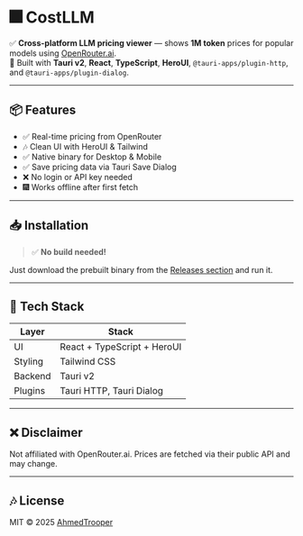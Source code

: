 # 🎆 CostLLM

✅ **Cross-platform LLM pricing viewer** — shows **1M token** prices for popular models using [OpenRouter.ai](https://openrouter.ai).  
🧨 Built with **Tauri v2**, **React**, **TypeScript**, **HeroUI**, `@tauri-apps/plugin-http`, and `@tauri-apps/plugin-dialog`.

---

## 📦 Features

- ✅ Real-time pricing from OpenRouter
- 🎶 Clean UI with HeroUI & Tailwind
- ✅ Native binary for Desktop & Mobile
- ✅ Save pricing data via Tauri Save Dialog
- ❌ No login or API key needed
- 🎆 Works offline after first fetch

---

## 📥 Installation

> ✅ **No build needed!**

Just download the prebuilt binary from the [Releases section](https://github.com/AhmedTrooper/CostLLM/releases) and run it.

---

## 🔧 Tech Stack

| Layer      | Stack                          |
|------------|--------------------------------|
| UI         | React + TypeScript + HeroUI    |
| Styling    | Tailwind CSS                   |
| Backend    | Tauri v2                       |
| Plugins    | Tauri HTTP, Tauri Dialog       |

---

## ❌ Disclaimer

Not affiliated with OpenRouter.ai. Prices are fetched via their public API and may change.

---

## 🎶 License

MIT © 2025 [AhmedTrooper](https://github.com/AhmedTrooper)
